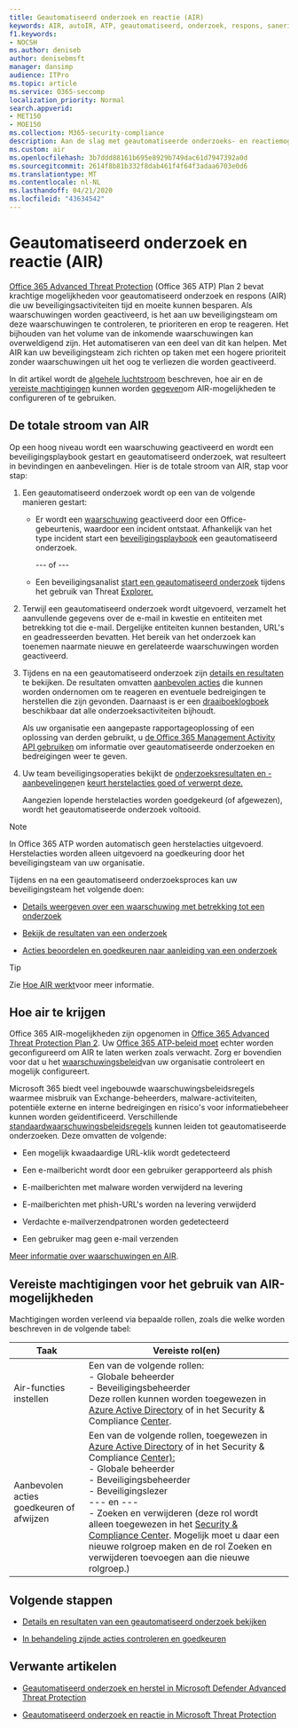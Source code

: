 ```yaml
---
title: Geautomatiseerd onderzoek en reactie (AIR)
keywords: AIR, autoIR, ATP, geautomatiseerd, onderzoek, respons, sanering, bedreigingen, geavanceerd, bedreiging, bescherming
f1.keywords:
- NOCSH
ms.author: deniseb
author: denisebmsft
manager: dansimp
audience: ITPro
ms.topic: article
ms.service: O365-seccomp
localization_priority: Normal
search.appverid:
- MET150
- MOE150
ms.collection: M365-security-compliance
description: Aan de slag met geautomatiseerde onderzoeks- en reactiemogelijkheden in Office 365 Advanced Threat Protection Plan 2.
ms.custom: air
ms.openlocfilehash: 3b7ddd88161b695e8929b749dac61d7947392a0d
ms.sourcegitcommit: 2614f8b81b332f8dab461f4f64f3adaa6703e0d6
ms.translationtype: MT
ms.contentlocale: nl-NL
ms.lasthandoff: 04/21/2020
ms.locfileid: "43634542"
---
```

# <a name="automated-investigation-and-response-air"></a>Geautomatiseerd onderzoek en reactie (AIR)

[Office 365 Advanced Threat Protection](office-365-atp.md) (Office 365 ATP) Plan 2 bevat krachtige mogelijkheden voor geautomatiseerd onderzoek en respons (AIR) die uw beveiligingsactiviteiten tijd en moeite kunnen besparen. Als waarschuwingen worden geactiveerd, is het aan uw beveiligingsteam om deze waarschuwingen te controleren, te prioriteren en erop te reageren. Het bijhouden van het volume van de inkomende waarschuwingen kan overweldigend zijn. Het automatiseren van een deel van dit kan helpen. Met AIR kan uw beveiligingsteam zich richten op taken met een hogere prioriteit zonder waarschuwingen uit het oog te verliezen die worden geactiveerd.

In dit artikel wordt de [algehele luchtstroom](#the-overall-flow-of-air) beschreven, hoe air en de [vereiste machtigingen](#required-permissions-to-use-air-capabilities) kunnen worden [gegeven](#how-to-get-air)om AIR-mogelijkheden te configureren of te gebruiken. 

## <a name="the-overall-flow-of-air"></a>De totale stroom van AIR

Op een hoog niveau wordt een waarschuwing geactiveerd en wordt een beveiligingsplaybook gestart en geautomatiseerd onderzoek, wat resulteert in bevindingen en aanbevelingen. Hier is de totale stroom van AIR, stap voor stap:

1. Een geautomatiseerd onderzoek wordt op een van de volgende manieren gestart:

   - Er wordt een [waarschuwing](https://docs.microsoft.com/microsoft-365/compliance/alert-policies) geactiveerd door een Office-gebeurtenis, waardoor een incident ontstaat. Afhankelijk van het type incident start een [beveiligingsplaybook](automated-investigation-response-office.md#security-playbooks) een geautomatiseerd onderzoek. 

     --- of ---
   
   - Een beveiligingsanalist [start een geautomatiseerd onderzoek](automated-investigation-response-office.md#example-a-security-administrator-triggers-an-investigation-from-threat-explorer) tijdens het gebruik van Threat [Explorer.](threat-explorer.md)

2. Terwijl een geautomatiseerd onderzoek wordt uitgevoerd, verzamelt het aanvullende gegevens over de e-mail in kwestie en entiteiten met betrekking tot die e-mail. Dergelijke entiteiten kunnen bestanden, URL's en geadresseerden bevatten.  Het bereik van het onderzoek kan toenemen naarmate nieuwe en gerelateerde waarschuwingen worden geactiveerd.

3. Tijdens en na een geautomatiseerd onderzoek zijn [details en resultaten](air-view-investigation-results.md) te bekijken. De resultaten omvatten [aanbevolen acties](air-remediation-actions.md) die kunnen worden ondernomen om te reageren en eventuele bedreigingen te herstellen die zijn gevonden. Daarnaast is er een [draaiboeklogboek](air-view-investigation-results.md#playbook-log) beschikbaar dat alle onderzoeksactiviteiten bijhoudt.

    Als uw organisatie een aangepaste rapportageoplossing of een oplossing van derden gebruikt, u [de Office 365 Management Activity API gebruiken](air-custom-reporting.md) om informatie over geautomatiseerde onderzoeken en bedreigingen weer te geven.

4. Uw team beveiligingsoperaties bekijkt de [onderzoeksresultaten en -aanbevelingen](air-view-investigation-results.md)en [keurt herstelacties goed of verwerpt deze.](air-review-approve-pending-completed-actions.md) 

    Aangezien lopende herstelacties worden goedgekeurd (of afgewezen), wordt het geautomatiseerde onderzoek voltooid.

> [!NOTE]
> In Office 365 ATP worden automatisch geen herstelacties uitgevoerd. Herstelacties worden alleen uitgevoerd na goedkeuring door het beveiligingsteam van uw organisatie. 

Tijdens en na een geautomatiseerd onderzoeksproces kan uw beveiligingsteam het volgende doen:

- [Details weergeven over een waarschuwing met betrekking tot een onderzoek](air-view-investigation-results.md#view-details-about-an-alert-related-to-an-investigation)

- [Bekijk de resultaten van een onderzoek](air-view-investigation-results.md#view-details-of-an-investigation)

- [Acties beoordelen en goedkeuren naar aanleiding van een onderzoek](air-review-approve-pending-completed-actions.md)

> [!TIP]
> Zie [Hoe AIR werkt](https://docs.microsoft.com/microsoft-365/security/office-365-security/automated-investigation-response-office)voor meer informatie.

## <a name="how-to-get-air"></a>Hoe air te krijgen

Office 365 AIR-mogelijkheden zijn opgenomen in [Office 365 Advanced Threat Protection Plan 2](https://docs.microsoft.com/microsoft-365/security/office-365-security/office-365-atp#office-365-atp-plan-1-and-plan-2). Uw [Office 365 ATP-beleid moet](https://docs.microsoft.com/microsoft-365/security/office-365-security/protect-against-threats) echter worden geconfigureerd om AIR te laten werken zoals verwacht. Zorg er bovendien voor dat u het [waarschuwingsbeleid](https://docs.microsoft.com/microsoft-365/compliance/alert-policies)van uw organisatie controleert en mogelijk configureert. 

Microsoft 365 biedt veel ingebouwde waarschuwingsbeleidsregels waarmee misbruik van Exchange-beheerders, malware-activiteiten, potentiële externe en interne bedreigingen en risico's voor informatiebeheer kunnen worden geïdentificeerd. Verschillende [standaardwaarschuwingsbeleidsregels](https://docs.microsoft.com/microsoft-365/compliance/alert-policies#default-alert-policies) kunnen leiden tot geautomatiseerde onderzoeken. Deze omvatten de volgende:

- Een mogelijk kwaadaardige URL-klik wordt gedetecteerd

- Een e-mailbericht wordt door een gebruiker gerapporteerd als phish

- E-mailberichten met malware worden verwijderd na levering

- E-mailberichten met phish-URL's worden na levering verwijderd

- Verdachte e-mailverzendpatronen worden gedetecteerd

- Een gebruiker mag geen e-mail verzenden

[Meer informatie over waarschuwingen en AIR](https://docs.microsoft.com/microsoft-365/security/office-365-security/automated-investigation-response-office).

## <a name="required-permissions-to-use-air-capabilities"></a>Vereiste machtigingen voor het gebruik van AIR-mogelijkheden

Machtigingen worden verleend via bepaalde rollen, zoals die welke worden beschreven in de volgende tabel: 

|Taak |Vereiste rol(en) |
|--|--|
|Air-functies instellen |Een van de volgende rollen: <br/>- Globale beheerder<br/>- Beveiligingsbeheerder <br/>Deze rollen kunnen worden toegewezen in [Azure Active Directory](https://docs.microsoft.com/azure/active-directory/users-groups-roles/directory-assign-admin-roles) of in het Security & Compliance [Center](https://docs.microsoft.com/microsoft-365/security/office-365-security/permissions-in-the-security-and-compliance-center). |
|Aanbevolen acties goedkeuren of afwijzen|Een van de volgende rollen, toegewezen in [Azure Active Directory](https://docs.microsoft.com/azure/active-directory/users-groups-roles/directory-assign-admin-roles) of in het Security & Compliance [Center):](https://docs.microsoft.com/microsoft-365/security/office-365-security/permissions-in-the-security-and-compliance-center)<br/>- Globale beheerder <br/>- Beveiligingsbeheerder<br/>- Beveiligingslezer <br/>--- en ---<br/>- Zoeken en verwijderen (deze rol wordt alleen toegewezen in het [Security & Compliance Center](https://docs.microsoft.com/microsoft-365/security/office-365-security/permissions-in-the-security-and-compliance-center). Mogelijk moet u daar een nieuwe rolgroep maken en de rol Zoeken en verwijderen toevoegen aan die nieuwe rolgroep.)

## <a name="next-steps"></a>Volgende stappen

- [Details en resultaten van een geautomatiseerd onderzoek bekijken](https://docs.microsoft.com/microsoft-365/security/office-365-security/air-view-investigation-results#view-details-of-an-investigation)

- [In behandeling zijnde acties controleren en goedkeuren](https://docs.microsoft.com/microsoft-365/security/office-365-security/air-remediation-actions)

## <a name="related-articles"></a>Verwante artikelen

- [Geautomatiseerd onderzoek en herstel in Microsoft Defender Advanced Threat Protection](https://docs.microsoft.com/windows/security/threat-protection/microsoft-defender-atp/automated-investigations)

- [Geautomatiseerd onderzoek en reactie in Microsoft Threat Protection](https://docs.microsoft.com/microsoft-365/security/mtp/mtp-autoir)
